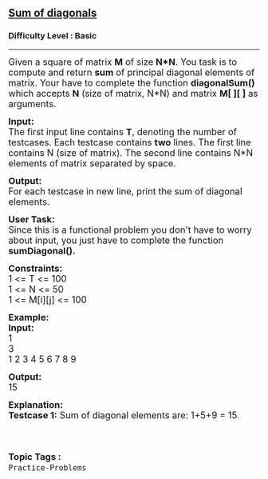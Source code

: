 <h2><a href="https://practice.geeksforgeeks.org/problems/sum-of-diagonals-1587115621/1?page=1&category[]=Date-Time&category[]=Practice-Problems&sortBy=submissions">Sum of diagonals</a></h2><h3>Difficulty Level : Basic</h3><hr><div class="problems_problem_content__Xm_eO"><p><span style="font-size:18px">Given a square of matrix <strong>M</strong> of size<strong> N*N</strong>. You task is to compute and return <strong>sum</strong> of principal diagonal elements of matrix. Your have to complete the function <strong>diagonalSum() </strong>which accepts <strong>N</strong> (size of matrix, N*N) and matrix <strong>M[ ][ ]</strong> as arguments.</span></p>

<p><span style="font-size:18px"><strong>Input:</strong><br>
The first input line contains <strong>T</strong>, denoting the number of testcases. Each testcase contains <strong>two</strong> lines. The first line contains N (size of matrix). The second line contains N*N elements of matrix separated by space.</span></p>

<p><span style="font-size:18px"><strong>Output:</strong><br>
For each testcase in new line, print the sum of diagonal elements.</span></p>

<p><span style="font-size:18px"><strong>User Task:</strong><br>
Since this is a functional problem you don't have to worry about input, you just have to complete the function <strong>sumDiagonal().</strong></span></p>

<p><span style="font-size:18px"><strong>Constraints:</strong><br>
1 &lt;= T &lt;= 100<br>
1 &lt;= N &lt;= 50<br>
1 &lt;= M[i][j] &lt;= 100</span></p>

<p><span style="font-size:18px"><strong>Example:<br>
Input:</strong><br>
1<br>
3<br>
1 2 3 4 5 6 7 8 9</span></p>

<p><span style="font-size:18px"><strong>Output:</strong><br>
15</span></p>

<p><span style="font-size:18px"><strong>Explanation:<br>
Testcase 1:</strong> Sum of diagonal elements are: 1+5+9 = 15</span>.<br>
&nbsp;</p>
</div><br><p><span style=font-size:18px><strong>Topic Tags : </strong><br><code>Practice-Problems</code>&nbsp;